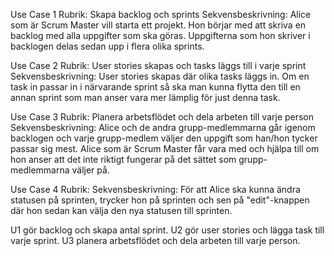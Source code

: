 Use Case 1 
Rubrik: Skapa backlog och sprints
Sekvensbeskrivning: Alice som är Scrum Master vill starta ett projekt. Hon börjar med att skriva en backlog med alla uppgifter som ska göras. Uppgifterna som hon skriver i backlogen delas sedan upp i flera olika sprints. 

Use Case 2 
Rubrik: User stories skapas och tasks läggs till i varje sprint
Sekvensbeskrivning: User stories skapas där olika tasks läggs in. Om en task in passar in i närvarande sprint så ska man kunna flytta den till en annan sprint som man anser vara mer lämplig för just denna task. 

Use Case 3
Rubrik: Planera arbetsflödet och dela arbeten till varje person
Sekvensbeskrivning: Alice och de andra grupp-medlemmarna går igenom backlogen och varje grupp-medlem väljer den uppgift som han/hon tycker passar sig mest. Alice som är Scrum Master får vara med och hjälpa till om hon anser att det inte riktigt fungerar på det sättet som grupp-medlemmarna väljer på. 

Use Case 4
Rubrik: 
Sekvensbeskrivning: För att Alice ska kunna ändra statusen på sprinten, trycker hon på sprinten och sen på "edit"-knappen där hon sedan kan välja den nya statusen till sprinten.

U1 gör backlog och skapa antal sprint.
U2 gör user stories och lägga task till varje sprint.
U3 planera arbetsflödet och dela arbeten till varje person.
